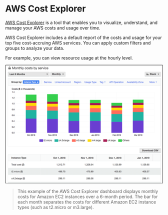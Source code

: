 # AWS Cost Explorer

[AWS Cost Explorer](https://aws.amazon.com/aws-cost-management/aws-cost-explorer/) is a tool that enables you to visualize, understand, and manage your AWS costs and usage over time.

AWS Cost Explorer includes a default report of the costs and usage for your top five cost-accruing AWS services. You can apply custom filters and groups to analyze your data.

For example, you can view resource usage at the hourly level.

![](images/cost-explorer.png)

> This example of the AWS Cost Explorer dashboard displays monthly costs for Amazon EC2 instances over a 6-month period. The bar for each month separates the costs for different Amazon EC2 instance types (such as t2.micro or m3.large). 